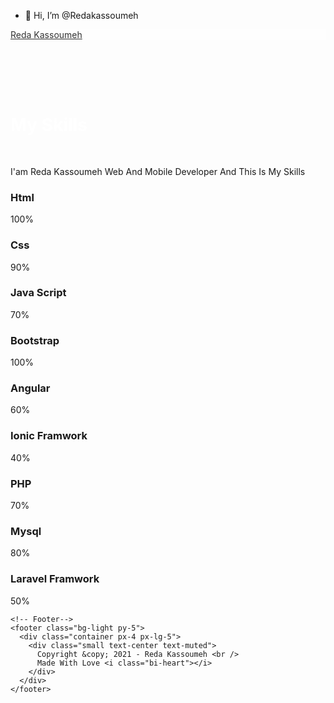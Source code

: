 - 👋 Hi, I’m @Redakassoumeh
  
<!DOCTYPE html>
<html lang="en">
  <head>
    <meta charset="utf-8" />
    <meta
      name="viewport"
      content="width=device-width, initial-scale=1, shrink-to-fit=no"
    />
    <meta name="description" content="" />
    <meta name="author" content="" />
    <meta
      name="description"
      content="A Profile About Programmer Reda Kassoumeh Showing My Products, Skills And Communication Accounts"
    />
    <!-- Favicon-->
    <link rel="icon" type="image/x-icon" href="assets/favicon.ico" />
    <!-- Bootstrap Icons-->
    <link
      href="https://cdn.jsdelivr.net/npm/bootstrap-icons@1.5.0/font/bootstrap-icons.css"
      rel="stylesheet"
    />
    <!-- Google fonts-->
    <link
      href="https://fonts.googleapis.com/css?family=Merriweather+Sans:400,700"
      rel="stylesheet"
    />
    <link
      href="https://fonts.googleapis.com/css?family=Merriweather:400,300,300italic,400italic,700,700italic"
      rel="stylesheet"
      type="text/css"
    />
    <!-- SimpleLightbox plugin CSS-->
    <link
      href="https://cdnjs.cloudflare.com/ajax/libs/SimpleLightbox/2.1.0/simpleLightbox.min.css"
      rel="stylesheet"
    />
    <!-- Core theme CSS (includes Bootstrap)-->
    <link href="css/styles.css" rel="stylesheet" />

  </head>
  <body id="page-top">
    <!-- Navigation-->
    <nav
      class="navbar navbar-expand-lg navbar-light fixed-top"
      id="mainNav"
      style="background-color: white; opacity: 80%;"
    >
      <div class="container-fluid">
        <a class="navbar-brand" style="color: black" href="#page-top"
          >Reda Kassoumeh</a
        >
      </div>
    </nav>
    <!-- header -->
    <div
      class="my-skills"
      style="background-color: var(--bs-red); padding: 10px 0; margin-top: 70px;"
    >
      <div class="container">
        <h1 style="color: white">My Skills</h1>
      </div>
    </div>
    <!-- content -->
    <div class="container">
      <p style="margin-top: 20px;">I'am Reda Kassoumeh Web And Mobile Developer And This Is My Skills</p>
      <div class="skills_bar">
        <h3>Html</h3>
        <div class="progress">
          <div
            class="progress-bar"
            role="progressbar"
            style="width: 100%"
            aria-valuenow="25"
            aria-valuemin="0"
            aria-valuemax="100"
          >
            100%
          </div>
        </div>
      </div>
      <div class="skills_bar">
        <h3>Css</h3>
        <div class="progress">
          <div
            class="progress-bar"
            role="progressbar"
            style="width: 90%"
            aria-valuenow="25"
            aria-valuemin="0"
            aria-valuemax="100"
          >
            90%
          </div>
        </div>
      </div>
      <div class="skills_bar">
        <h3>Java Script</h3>
        <div class="progress">
          <div
            class="progress-bar"
            role="progressbar"
            style="width: 70%"
            aria-valuenow="25"
            aria-valuemin="0"
            aria-valuemax="100"
          >
            70%
          </div>
        </div>
      </div>
      <div class="skills_bar">
        <h3>Bootstrap</h3>
        <div class="progress">
          <div
            class="progress-bar"
            role="progressbar"
            style="width: 100%"
            aria-valuenow="25"
            aria-valuemin="0"
            aria-valuemax="100"
          >
            100%
          </div>
        </div>
      </div>
      <div class="skills_bar">
        <h3>Angular</h3>
        <div class="progress">
          <div
            class="progress-bar"
            role="progressbar"
            style="width: 60%"
            aria-valuenow="25"
            aria-valuemin="0"
            aria-valuemax="100"
          >
            60%
          </div>
        </div>
      </div>
      <div class="skills_bar">
        <h3>Ionic Framwork</h3>
        <div class="progress">
          <div
            class="progress-bar"
            role="progressbar"
            style="width: 40%"
            aria-valuenow="25"
            aria-valuemin="0"
            aria-valuemax="100"
          >
            40%
          </div>
        </div>
      </div>
      <div class="skills_bar">
        <h3>PHP</h3>
        <div class="progress">
          <div
            class="progress-bar"
            role="progressbar"
            style="width: 70%"
            aria-valuenow="25"
            aria-valuemin="0"
            aria-valuemax="100"
          >
            70%
          </div>
        </div>
      </div>
      <div class="skills_bar">
        <h3>Mysql</h3>
        <div class="progress">
          <div
            class="progress-bar"
            role="progressbar"
            style="width: 80%"
            aria-valuenow="25"
            aria-valuemin="0"
            aria-valuemax="100"
          >
            80%
          </div>
        </div>
      </div>
      <div class="skills_bar">
        <h3>Laravel Framwork</h3>
        <div class="progress">
          <div
            class="progress-bar"
            role="progressbar"
            style="width: 50%"
            aria-valuenow="25"
            aria-valuemin="0"
            aria-valuemax="100"
          >
            50%
          </div>
        </div>
      </div>
    </div>

    <!-- Footer-->
    <footer class="bg-light py-5">
      <div class="container px-4 px-lg-5">
        <div class="small text-center text-muted">
          Copyright &copy; 2021 - Reda Kassoumeh <br />
          Made With Love <i class="bi-heart"></i>
        </div>
      </div>
    </footer>
    
  </body>
</html>
